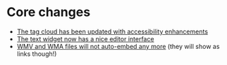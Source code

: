 # Core changes

- [The tag cloud has been updated with accessibility enhancements](https://make.wordpress.org/core/2017/05/26/tag-cloud-widget-changes-in-4-8/)
- [The text widget now has a nice editor interface](https://make.wordpress.org/core/2017/05/23/addition-of-tinymce-to-the-text-widget/)
- [WMV and WMA files will not auto-embed any more](https://make.wordpress.org/core/2017/05/22/removal-of-core-embedding-support-for-wmv-and-wma-file-formats/) (they will show as links though!)